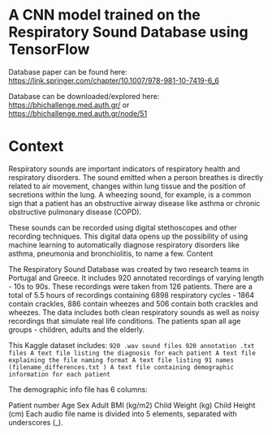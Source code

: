# A CNN model trained on the Respiratory Sound Database using TensorFlow

Database paper can be found here: 
https://link.springer.com/chapter/10.1007/978-981-10-7419-6_6

Database can be downloaded/explored here:
https://bhichallenge.med.auth.gr/ or https://bhichallenge.med.auth.gr/node/51

# Context
Respiratory sounds are important indicators of respiratory health and respiratory disorders. The sound emitted when a person breathes is directly related to air movement, changes within lung tissue and the position of secretions within the lung. A wheezing sound, for example, is a common sign that a patient has an obstructive airway disease like asthma or chronic obstructive pulmonary disease (COPD).

These sounds can be recorded using digital stethoscopes and other recording techniques. This digital data opens up the possibility of using machine learning to automatically diagnose respiratory disorders like asthma, pneumonia and bronchiolitis, to name a few. Content

The Respiratory Sound Database was created by two research teams in Portugal and Greece. It includes 920 annotated recordings of varying length - 10s to 90s. These recordings were taken from 126 patients. There are a total of 5.5 hours of recordings containing 6898 respiratory cycles - 1864 contain crackles, 886 contain wheezes and 506 contain both crackles and wheezes. The data includes both clean respiratory sounds as well as noisy recordings that simulate real life conditions. The patients span all age groups - children, adults and the elderly.

This Kaggle dataset includes:
`920 .wav sound files
920 annotation .txt files
A text file listing the diagnosis for each patient
A text file explaining the file naming format
A text file listing 91 names (filename_differences.txt )
A text file containing demographic information for each patient`

The demographic info file has 6 columns:

Patient number
Age
Sex
Adult BMI (kg/m2)
Child Weight (kg)
Child Height (cm)
Each audio file name is divided into 5 elements, separated with underscores (_).
